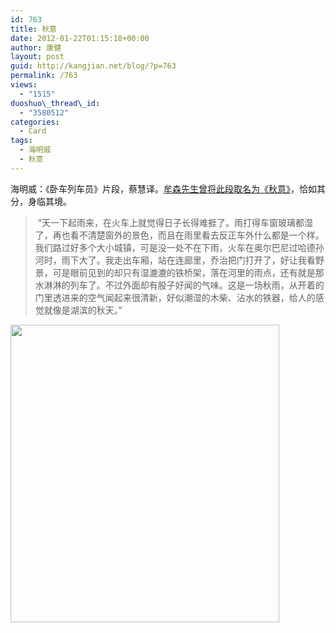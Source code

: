 ```yaml
---
id: 763
title: 秋意
date: 2012-01-22T01:15:18+00:00
author: 康健
layout: post
guid: http://kangjian.net/blog/?p=763
permalink: /763
views:
  - "1515"
duoshuo\_thread\_id:
  - "3580512"
categories:
  - Card
tags:
  - 海明威
  - 秋意
---
```

海明威：《卧车列车员》片段，蔡慧译。<a href="http://mousen.blogbus.com/logs/170498443.html" target="_blank">牟森先生曾将此段取名为《秋意》</a>，恰如其分，身临其境。

>  “天一下起雨来，在火车上就觉得日子长得难捱了。雨打得车窗玻璃都湿了，再也看不清楚窗外的景色，而且在雨里看去反正车外什么都是一个样。我们路过好多个大小城镇，可是没一处不在下雨，火车在奥尔巴尼过哈德孙河时，雨下大了。我走出车厢，站在连廊里，乔治把门打开了，好让我看野景，可是眼前见到的却只有湿漉漉的铁桥架，落在河里的雨点，还有就是那水淋淋的列车了。不过外面却有股子好闻的气味。这是一场秋雨，从开着的门里透进来的空气闻起来很清新，好似潮湿的木柴、沾水的铁器，给人的感觉就像是湖滨的秋天。”

[<img class="aligncenter size-full wp-image-764" title="秋意" src="http://kangjian.net/images/2012/01/1327165653699164.gif" alt="" width="430" height="476" />][1]

[1]:	http://kangjian.net/images/2012/01/1327165653699164.gif